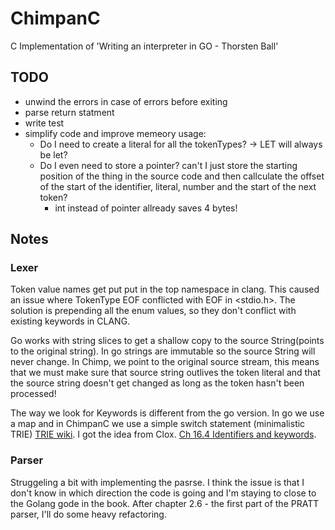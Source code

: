 # ChimpanC
C Implementation of 'Writing an interpreter in GO - Thorsten Ball'

## TODO

- unwind the errors in case of errors before exiting
- parse return statment
- write test
- simplify code and improve memeory usage:
    - Do I need to create a literal for all the tokenTypes? -> LET will always be let?
    - Do I even need to store a pointer? can't I just store the starting position of the thing in the source code and then callculate the offset of the start of the identifier, literal, number and the start of the next token?
        - int instead of pointer allready saves 4 bytes!




## Notes

### Lexer

Token value names get put put in the top namespace in clang. This caused an issue where TokenType EOF conflicted with EOF in <stdio.h>. The solution is prepending all the enum values, so they don't conflict with existing keywords in CLANG.

Go works with string slices to get a shallow copy to the source String(points to the original string). In go strings are immutable so the source String will never change. In Chimp, we point to the original source stream, this means that we must make sure that source string outlives the token literal and that the source string doesn't get changed as long as the token hasn't been processed!

The way we look for Keywords is different from the go version. In go we use a map and in ChimpanC we use a simple switch statement (minimalistic TRIE) [TRIE wiki](https://en.wikipedia.org/wiki/Trie). I got the idea from Clox. [Ch 16.4 Identifiers and keywords](https://craftinginterpreters.com/scanning-on-demand.html).

### Parser

Struggeling a bit with implementing the pasrse. I think the issue is that I don't know in which direction the code is going and I'm staying to close to the Golang gode in the book. After chapter 2.6 - the first part of the PRATT parser, I'll do some heavy refactoring. 

